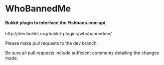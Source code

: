 WhoBannedMe
===========

<h4>Bukkit plugin to interface the Fishbans.com api.</h4>  http://dev.bukkit.org/bukkit-plugins/whobannedme/

Please make pull requests to the dev branch.

Be sure all pull requests include sufficient comments detailing the changes made.
